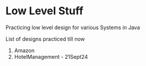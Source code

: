 # Low Level Stuff

Practicing low level design for various Systems in Java

List of designs practiced till now

1. Amazon
2. HotelManagement - 21Sept24